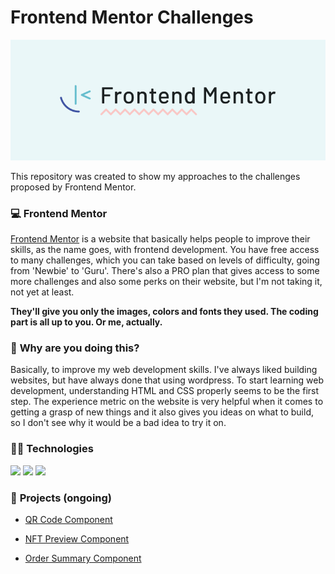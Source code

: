 # Frontend Mentor Challenges

![Design preview for the QR code component coding challenge](./frontendmentor.png)

This repository was created to show my approaches to the challenges proposed by Frontend Mentor.


### :computer: **Frontend Mentor**

[Frontend Mentor](https://www.frontendmentor.io/) is a website that basically helps people to improve their skills, as the name goes, with frontend development. You have free access to many challenges, which you can take based on levels of difficulty, going from 'Newbie' to 'Guru'. There's also a PRO plan that gives access to some more challenges and also some perks on their website, but I'm not taking it, not yet at least.

**They'll give you only the images, colors and fonts they used. The coding part is all up to you. Or me, actually.** 


### :scroll: **Why are you doing this?**

Basically, to improve my web development skills. I've always liked building websites, but have always done that using wordpress. To start learning web development, understanding HTML and CSS properly seems to be the first step. The experience metric on the website is very helpful when it comes to getting a grasp of new things and it also gives you ideas on what to build, so I don't see why it would be a bad idea to try it on.


### 👩‍💻 **Technologies**
<img src="https://img.shields.io/badge/HTML5-E34F26?style=for-the-badge&logo=html5&logoColor=white" />
<img src="https://img.shields.io/badge/CSS3-1572B6?style=for-the-badge&logo=css3&logoColor=white" />
<img src="https://img.shields.io/badge/JavaScript-323330?style=for-the-badge&logo=javascript&logoColor=F7DF1E"/>


### :bookmark_tabs: **Projects** (ongoing)

* [QR Code Component](https://github.com/e-meyer/frontend-mentor/tree/main/qr-code-component)

* [NFT Preview Component](https://github.com/e-meyer/frontend-mentor/tree/main/nft-preview-component)

* [Order Summary Component](https://github.com/e-meyer/frontend-mentor/tree/main/order-summary-component-main)



